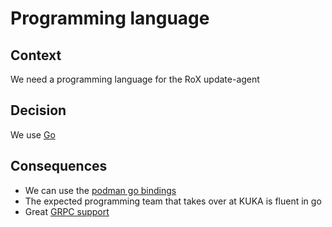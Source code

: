 # Programming language

## Context

We need a programming language for the RoX update-agent

## Decision

We use [Go](golang.org)

## Consequences

* We can use the [podman go bindings](https://github.com/containers/podman/blob/master/pkg/bindings/README.md)
* The expected programming team that takes over at KUKA is fluent in go
* Great [GRPC support](https://grpc.io/docs/languages/go/basics/)

